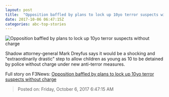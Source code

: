 ```yaml
---
layout: post
title:  "Opposition baffled by plans to lock up 10yo terror suspects without charge"
date: 2017-10-06 06:47:15Z
categories: abc-top-stories
---
```


![Opposition baffled by plans to lock up 10yo terror suspects without charge](http://www.abc.net.au/news/image/8373870-1x1-700x700.jpg)

Shadow attorney-general Mark Dreyfus says it would be a shocking and "extraordinarily drastic" step to allow children as young as 10 to be detained by police without charge under new anti-terror measures.


Full story on F3News: [Opposition baffled by plans to lock up 10yo terror suspects without charge](http://www.f3nws.com/n/GYKaEF)

> Posted on: Friday, October 6, 2017 6:47:15 AM
